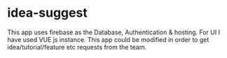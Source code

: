 # idea-suggest
This app uses firebase as the Database, Authentication & hosting. For UI I have used VUE js instance.
This app could be modified in order to get idea/tutorial/feature etc requests from the team.
